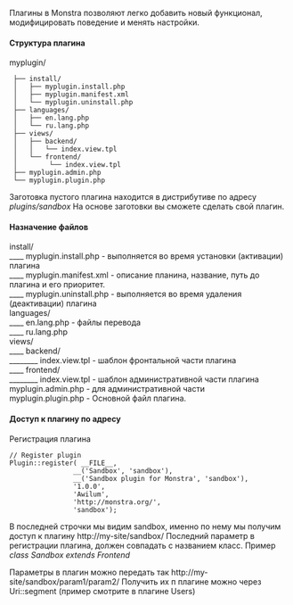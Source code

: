 Плагины в Monstra позволяют легко добавить новый функционал, модифицировать поведение и менять настройки.

#### Структура плагина

myplugin/

	 ├── install/
	 │   ├── myplugin.install.php
	 │   ├── myplugin.manifest.xml
	 │   └── myplugin.uninstall.php
	 ├── languages/
	 │   ├── en.lang.php
	 │   └── ru.lang.php
	 ├── views/
	 │   ├── backend/
	 │   │   └── index.view.tpl
	 │   └── frontend/
	 │   	  └── index.view.tpl
	 ├── myplugin.admin.php
	 └── myplugin.plugin.php

Заготовка пустого плагина находится в дистрибутиве по адресу _plugins/sandbox_
На основе заготовки вы сможете сделать свой плагин.

#### Назначение файлов
install/   
____ myplugin.install.php - выполняется во время установки (активации) плагина   
____ myplugin.manifest.xml - описание планина, название, путь до плагина и его приоритет.  
____ myplugin.uninstall.php - выполняется во время удаления (деактивации) плагина   
languages/   
____ en.lang.php - файлы перевода   
____ ru.lang.php   
views/   
____ backend/   
________  index.view.tpl - шаблон фронтальной части плагина   
____ frontend/   
________  index.view.tpl - шаблон административной части плагина   
myplugin.admin.php - для административной части   
myplugin.plugin.php - Основной файл плагина.   

#### Доступ к плагину по адресу
Регистрация плагина

```
// Register plugin
Plugin::register( __FILE__,
                __('Sandbox', 'sandbox'),
                __('Sandbox plugin for Monstra', 'sandbox'),
                '1.0.0',
                'Awilum',
                'http://monstra.org/',
                'sandbox');
```

В последней строчки мы видим sandbox, именно по нему мы получим доступ к плагину http://my-site/sandbox/
Последний параметр в регистрации плагина, должен совпадать с названием класс. Пример _class Sandbox extends Frontend_

Параметры в плагин можно передать так http://my-site/sandbox/param1/param2/
Получить их п плагине можно через Uri::segment (пример смотрите в плагине Users)
